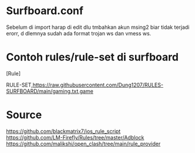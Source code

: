 # Surfboard.conf

Sebelum di import harap di edit dlu tmbahkan akun msing2 biar tidak terjadi erorr, d dlemnya sudah ada format trojan ws dan vmess ws.


# Contoh rules/rule-set di surfboard
[Rule]

RULE-SET,https://raw.githubusercontent.com/Dung1207/RULES-SURFBOARD/main/gaming.txt,game

# Source
https://github.com/blackmatrix7/ios_rule_script   
https://github.com/LM-Firefly/Rules/tree/master/Adblock
https://github.com/malikshi/open_clash/tree/main/rule_provider
